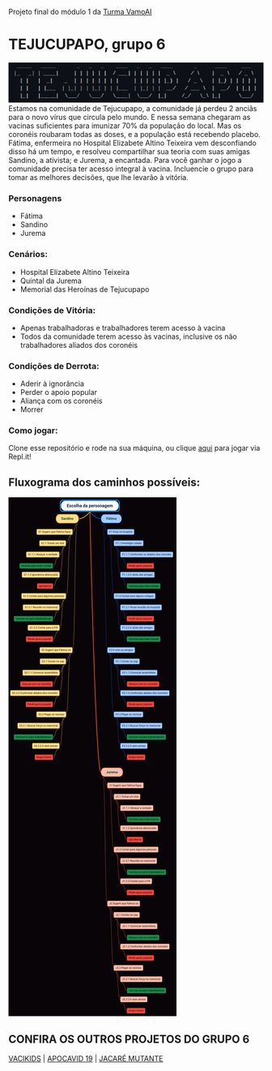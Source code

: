Projeto final do módulo 1 da [Turma VamoAI](https://github.com/serenozin/turmaVamoAi)
# TEJUCUPAPO, grupo 6
<img src="capa.png">
Estamos na comunidade de Tejucupapo, a comunidade já perdeu 2 anciãs 
para o novo vírus que circula pelo mundo. E nessa semana chegaram as vacinas 
suficientes para imunizar 70% da população do local. Mas os coronéis 
roubaram todas as doses, e a população está recebendo placebo. Fátima, 
enfermeira no Hospital Elizabete Altino Teixeira vem desconfiando 
disso há um tempo, e resolveu compartilhar sua teoria com suas amigas 
Sandino, a ativista; e Jurema, a encantada. Para você ganhar o jogo a 
comunidade precisa ter acesso integral à vacina. Incluencie o grupo para
tomar as melhores decisões, que lhe levarão à vitória.

### Personagens 

- Fátima
- Sandino
- Jurema

### Cenários:

- Hospital Elizabete Altino Teixeira
- Quintal da Jurema
- Memorial das Heroínas de Tejucupapo

### Condições de Vitória: 

- Apenas trabalhadoras e trabalhadores terem acesso à vacina
- Todos da comunidade terem acesso às vacinas, inclusive os não trabalhadores aliados  dos coronéis

### Condições de Derrota: 

- Aderir à ignorância
- Perder o apoio popular
- Aliança com os coronéis
- Morrer

### Como jogar:
Clone esse repositório e rode na sua máquina, ou  clique [aqui](https://repl.it/talk/share/JogoResilia/126593) para jogar via Repl.it!
## Fluxograma dos caminhos possíveis:

![Fluxograma](fluxograma.jpg)

## CONFIRA OS OUTROS PROJETOS DO GRUPO 6

[VACIKIDS](https://github.com/D20go/JogoResilia) |
[APOCAVID 19](https://github.com/turquetti/JogoResilia) |
[JACARÉ MUTANTE](https://github.com/tsffarias/JogoResilia)

